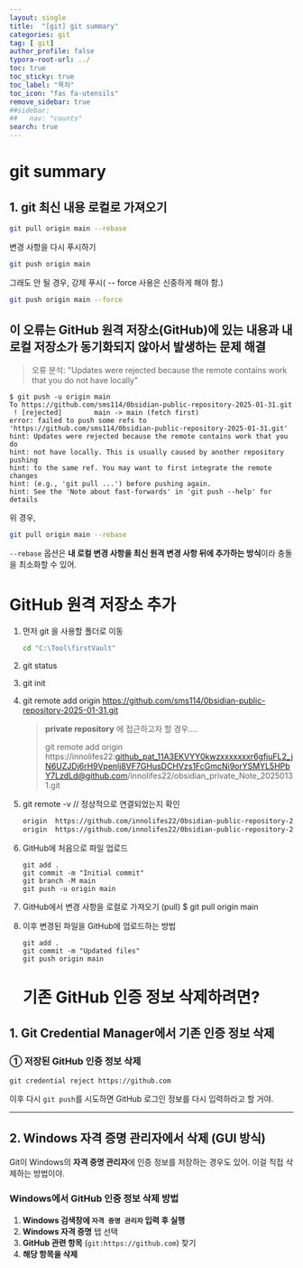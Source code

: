 ```yaml
---
layout: single
title:  "[git] git summary"
categories: git
tag: [ git]
author_profile: false
typora-root-url: ../
toc: true
toc_sticky: true
toc_label: "목차"
toc_icon: "fas fa-utensils" 
remove_sidebar: true
##sidebar:
##   nav: "counts"
search: true
---
```


# git summary

## 1. git 최신 내용 로컬로 가져오기

```bash
git pull origin main --rebase
```

변경 사항을 다시 푸시하기

```bash 
git push origin main
```

그래도 안 될 경우, 강제 푸시( -- force  사용은 신중하게 해야 함.)

```bash
git push origin main --force
```



## 이 오류는 **GitHub 원격 저장소(GitHub)에 있는 내용과 내 로컬 저장소가 동기화되지 않아서 발생하는 문제 해결**

>오류 분석: "Updates were rejected because the remote contains work that you do not have locally"

```git
$ git push -u origin main
To https://github.com/sms114/0bsidian-public-repository-2025-01-31.git
 ! [rejected]        main -> main (fetch first)
error: failed to push some refs to 'https://github.com/sms114/0bsidian-public-repository-2025-01-31.git'
hint: Updates were rejected because the remote contains work that you do
hint: not have locally. This is usually caused by another repository pushing
hint: to the same ref. You may want to first integrate the remote changes
hint: (e.g., 'git pull ...') before pushing again.
hint: See the 'Note about fast-forwards' in 'git push --help' for details
```

위 경우, 

```bash
git pull origin main --rebase
```

`--rebase` 옵션은 **내 로컬 변경 사항을 최신 원격 변경 사항 뒤에 추가하는 방식**이라 충돌을 최소화할 수 있어.



# GitHub 원격 저장소 추가

1. 먼저 git 을 사용할 폴더로 이동

   ```bash
   cd "C:\Tool\firstVault"
   ```

2. git status

3. git init

4. git remote add origin https://github.com/sms114/0bsidian-public-repository-2025-01-31.git

   >__private repository__ 에 접근하고자 할 경우....
   >
   >git remote add origin https://innolifes22:github_pat_11A3EKVYY0kwzxxxxxxxr6gfjuFL2_jN6UZJDj6rH9Vpenlj8VF7GHusDCHVzs1FcGmcNi9orYSMYL5HPbY7LzdLd@github.com/innolifes22/obsidian_private_Note_20250131.git

5. git remote -v  // 정상적으로 연결되었는지 확인
   ```bash
   origin  https://github.com/innolifes22/0bsidian-public-repository-2025-01-31.git (fetch)
   origin  https://github.com/innolifes22/0bsidian-public-repository-2025-01-31.git (push)
   ```

6. GitHub에 처음으로 파일 업로드
   ```git
   git add .
   git commit -m "Initial commit"
   git branch -M main
   git push -u origin main
   ```

7. GitHub에서 변경 사항을 로컬로 가져오기 (pull)
   $ git pull origin main

8. 이후 변경된 파일을 GitHub에 업로드하는 방법
   ```git
   git add .
   git commit -m "Updated files"
   git push origin main
   ```

   

   # 기존 GitHub 인증 정보 삭제하려면?



## **1. Git Credential Manager에서 기존 인증 정보 삭제**

### **① 저장된 GitHub 인증 정보 삭제**

```
git credential reject https://github.com
```

이후 다시 `git push`를 시도하면 GitHub 로그인 정보를 다시 입력하라고 할 거야.

------

## **2. Windows 자격 증명 관리자에서 삭제 (GUI 방식)**

Git이 Windows의 **자격 증명 관리자**에 인증 정보를 저장하는 경우도 있어.
이걸 직접 삭제하는 방법이야.

### **Windows에서 GitHub 인증 정보 삭제 방법**

1. **Windows 검색창에 `자격 증명 관리자` 입력 후 실행**
2. **Windows 자격 증명** 탭 선택
3. **GitHub 관련 항목** (`git:https://github.com`) 찾기
4. **해당 항목을 삭제**

